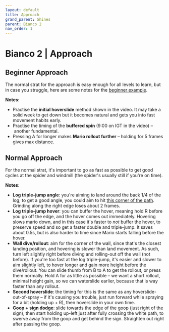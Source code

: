 ```yaml
---
layout: default
title: Approach
grand_parent: Shines
parent: Bianco 2
nav_order: 1
---
```


# Bianco 2 | Approach
## Beginner Approach
The normal strat for the approach is easy enough for all levels to learn, but in case you struggle, here are some notes for the [beginner example](https://youtu.be/8QYM2AlBIqg).

**Notes:**  
* Practise the **initial hoverslide** method shown in the video. It may take a solid week to get down but it becomes natural and gets you into fast movement habits early.
* Practise the timing of the **buffered spin** (9:00 on IGT in the video) – another fundamental.
* Pressing A for longer makes **Mario rollout further** – holding for 5 frames gives max distance.

## Normal Approach
For the normal strat, it's important to go as fast as possible to get good cycles at the spider and windmill (the spider's usually still if you're on time).

**Notes:**  
* **Log triple-jump angle**: you're aiming to land around the back 1/4 of the log; to get a good angle, you could aim to hit [this corner of the path](https://cdn.discordapp.com/attachments/529145099003887618/817474117094998046/unknown.png). Grinding along the right edge loses about 2 frames.
* **Log triple-jump hover**: you can buffer the hover, meaning hold R before you go off the edge, and the hover comes out immediately. Hovering slows mario down, and in this case it's faster to *not* buffer the hover, to preserve speed and so get a faster double and triple-jump. It saves about 0.5s, but is also harder to time since Mario starts falling before the hover.
* **Wall dive/rollout**: aim for the corner of the wall, since that's the closest landing position, and hovering is slower than land movement. As such, turn left slightly right before diving and rolling-out off the wall (not before). If you're too fast at the log triple-jump, it's easier and slower to aim slightly left, to hover longer and gain more height before the dive/rollout. You can slide thumb from B to A to get the rollout, or press them normally. Hold A for as little as possible – we want a short rollout, minimal height gain, so we can waterslide earlier, because that is way faster than any rollout.
* **Second hoverslide**: the timing for this is the same as any hoverslide-out-of-spray – if it's causing you trouble, just run forward while spraying for a bit (holding up + R), then hoverslide in your own time.
* **Goop + sign dodge**: slide towards the edge of the goop (just right of the sign), then start holding up-left just after fully crossing the white path, to swerve away from the goop and get behind the sign. Straighten out right after passing the goop.
